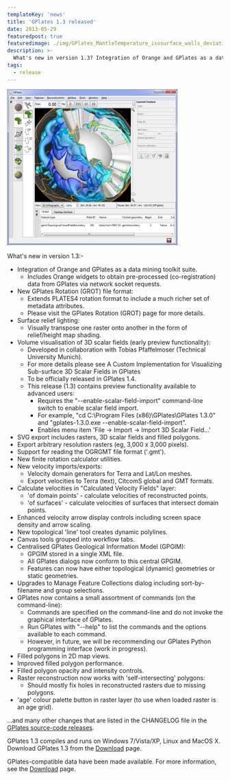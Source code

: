 ```yaml
---
templateKey: 'news'
title: 'GPlates 1.3 released'
date: 2013-05-29
featuredpost: true
featuredimage: ./img/GPlates_MantleTemperature_isosurface_walls_deviation-398x363.png
description: >-
  What's new in version 1.3? Integration of Orange and GPlates as a data mining toolkit suite, New GPlates Rotation (GROT) file format, Surface relief lighting. etc...
tags:
  - release
---
```


![GPlates 1.3 released](./img/GPlates_MantleTemperature_isosurface_walls_deviation-398x363.png)

What's new in version 1.3:-

* Integration of Orange and GPlates as a data mining toolkit suite.
  * Includes Orange widgets to obtain pre-processed (co-registration) data from GPlates via network socket requests.
* New GPlates Rotation (GROT) file format:
  * Extends PLATES4 rotation format to include a much richer set of metadata attributes.
  * Please visit the GPlates Rotation (GROT) page for more details.
* Surface relief lighting:
  * Visually transpose one raster onto another in the form of relief/height map shading.
* Volume visualisation of 3D scalar fields (early preview functionality):
  * Developed in collaboration with Tobias Pfaffelmoser (Technical University Munich).
  * For more details please see A Custom Implementation for Visualizing Sub-surface 3D Scalar Fields in GPlates
  * To be officially released in GPlates 1.4.
  * This release (1.3) contains preview functionality available to advanced users:
      * Requires the "--enable-scalar-field-import" command-line switch to enable scalar field import.
      * For example, "cd C:\Program Files (x86)\GPlates\GPlates 1.3.0" and "gplates-1.3.0.exe --enable-scalar-field-import".
      * Enables menu item 'File -> Import -> Import 3D Scalar Field...'
* SVG export includes rasters, 3D scalar fields and filled polygons.
* Export arbitrary resolution rasters (eg, 3,000 x 3,000 pixels).
* Support for reading the OGRGMT file format ('.gmt').
* New finite rotation calculator utilities.
* New velocity imports/exports:
  * Velocity domain generators for Terra and Lat/Lon meshes.
  * Export velocities to Terra (text), CitcomS global and GMT formats.
* Calculate velocities in "Calculated Velocity Fields" layer:
  * 'of domain points' - calculate velocities of reconstructed points.
  * 'of surfaces' - calculate velocities of surfaces that intersect domain points.
* Enhanced velocity arrow display controls including screen space density and arrow scaling.
* New topological 'line' tool creates dynamic polylines.
* Canvas tools grouped into workflow tabs.
* Centralised GPlates Geological Information Model (GPGIM):
  * GPGIM stored in a single XML file.
  * All GPlates dialogs now conform to this central GPGIM.
  * Features can now have either topological (dynamic) geometries or static geometries.
* Upgrades to Manage Feature Collections dialog including sort-by-filename and group selections.
* GPlates now contains a small assortment of commands (on the command-line):
  * Commands are specified on the command-line and do not invoke the graphical interface of GPlates.
  * Run GPlates with "--help" to list the commands and the options available to each command.
  * However, in future, we will be recommending our GPlates Python programming interface (work in progress).
* Filled polygons in 2D map views.
* Improved filled polygon performance.
* Filled polygon opacity and intensity controls.
* Raster reconstruction now works with 'self-intersecting' polygons:
  * Should mostly fix holes in reconstructed rasters due to missing polygons.
* 'age' colour palette button in raster layer (to use when loaded raster is an age grid).

...and many other changes that are listed in the CHANGELOG file in the [GPlates source-code releases](/download).

GPlates 1.3 compiles and runs on Windows 7/Vista/XP, Linux and MacOS X. Download GPlates 1.3 from the [Download](/download) page.

GPlates-compatible data have been made available. For more information, see the [Download](/download) page.



